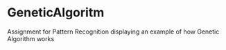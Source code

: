 # GeneticAlgoritm
Assignment for Pattern Recognition displaying an example of how Genetic Algorithm works
